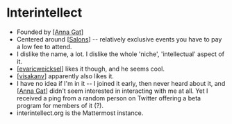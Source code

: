# Interintellect
- Founded by [[Anna Gat]]
- Centered around [[Salons]] -- relatively exclusive events you have to pay a low fee to attend.
- I dislike the name, a lot. I dislike the whole 'niche', 'intellectual' aspect of it.
- [[evaricweicksel]] likes it though, and he seems cool.
- [[visakanv]] apparently also likes it.
- I have no idea if I'm in it -- I joined it early, then never heard about it, and [[Anna Gat]] didn't seem interested in interacting with me at all. Yet I received a ping from a random person on Twitter offering a beta program for members of it (?).
- interintellect.org is the Mattermost instance.

[//begin]: # "Autogenerated link references for markdown compatibility"
[Anna Gat]: anna-gat.md "Anna Gat"
[Salons]: salons.md "Salons"
[evaricweicksel]: evaricweicksel.md "Evaricweicksel"
[visakanv]: visakanv.md "Visakanv"
[//end]: # "Autogenerated link references"